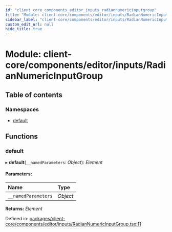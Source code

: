 ```yaml
---
id: "client_core_components_editor_inputs_radiannumericinputgroup"
title: "Module: client-core/components/editor/inputs/RadianNumericInputGroup"
sidebar_label: "client-core/components/editor/inputs/RadianNumericInputGroup"
custom_edit_url: null
hide_title: true
---
```


# Module: client-core/components/editor/inputs/RadianNumericInputGroup

## Table of contents

### Namespaces

- [default](client_core_components_editor_inputs_radiannumericinputgroup.default.md)

## Functions

### default

▸ **default**(`__namedParameters`: *Object*): *Element*

#### Parameters:

Name | Type |
:------ | :------ |
`__namedParameters` | *Object* |

**Returns:** *Element*

Defined in: [packages/client-core/components/editor/inputs/RadianNumericInputGroup.tsx:11](https://github.com/xr3ngine/xr3ngine/blob/5a0f83ed8/packages/client-core/components/editor/inputs/RadianNumericInputGroup.tsx#L11)
